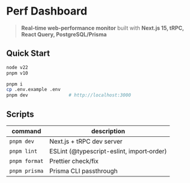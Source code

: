 # Perf Dashboard

> **Real‑time web‑performance monitor** built with **Next.js 15, tRPC, React Query, PostgreSQL/Prisma**

## Quick Start

```bash
node v22
pnpm v10
```

```bash
pnpm i
cp .env.example .env
pnpm dev               # http://localhost:3000
```

## Scripts

| command       | description                               |
| ------------- | ----------------------------------------- |
| `pnpm dev`    | Next.js + tRPC dev server                 |
| `pnpm lint`   | ESLint (@typescript-eslint, import‑order) |
| `pnpm format` | Prettier check/fix                        |
| `pnpm prisma` | Prisma CLI passthrough                    |
